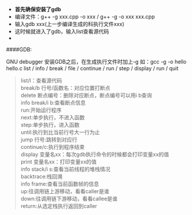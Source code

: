 * __首先确保安装了gdb__
* 编译文件：g++ -g xxx.cpp -o xxx / g++ -g -o xxx xxx.cpp
* 输入gdb xxx(上一步编译生成的科执行文件xxx)
* 这时候就进入了gdb，输入list查看源代码
*
####GDB:
>
 GNU debugger 安装GDB之后，在生成执行文件时加上-g   如：gcc -g -o hello hello.c
  list / info / break / file / continue / run / step / display / run / quit


> list/l：查看源代码  
break/b 行号/函数名：对应位置打断点  
delete 断点编号：删除对应断点，断点编号可以用i b查询  
info break/i b:查看断点信息  
run:开始运行程序  
next:单步执行，不进入函数  
step:单步执行，进入函数  
until:执行到比当前行号大一行为止  
jump 行号:跳转到对应行  
continue/c:执行到程序结束  
display 变量名xx：每次gdb执行命令的时候都会打印变量xx的值  
print 变量名xx：打印变量xx的值  
info stack/i s:查看当前线程的堆栈情况  
backtrace:栈回溯  
info frame:查看当前函数帧的信息  
up:往调用链上游移动，看看caller是谁  
down:往调用链下游移动，看看callee是谁  
return:从选定栈执行返回到caller  

